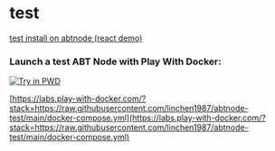 # test

[test install on abtnode (react demo)](https://install.arcblock.io/?action=blocklet-install&meta_url=https%3A%2F%2Fgithub.com%2Flinchen1987%2Ftest%2Freleases%2Fdownload%2Ftest2%2Fblocklet.json)


### Launch a test ABT Node with Play With Docker:

[![Try in PWD](https://raw.githubusercontent.com/play-with-docker/stacks/master/assets/images/button.png)](https://labs.play-with-docker.com/?stack=https://raw.githubusercontent.com/linchen1987/abtnode-test/main/docker-compose.yml)

[https://labs.play-with-docker.com/?stack=https://raw.githubusercontent.com/linchen1987/abtnode-test/main/docker-compose.yml](https://labs.play-with-docker.com/?stack=https://raw.githubusercontent.com/linchen1987/abtnode-test/main/docker-compose.yml)

